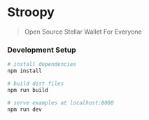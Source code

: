 # Stroopy


> Open Source Stellar Wallet For Everyone


### Development Setup

``` bash
# install dependencies
npm install

# build dist files
npm run build

# serve examples at localhost:8080
npm run dev
```
